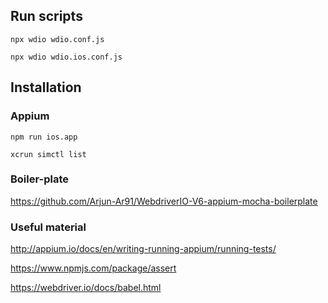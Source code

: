 ## Run scripts
`npx wdio wdio.conf.js`

`npx wdio wdio.ios.conf.js`


## Installation

### Appium
`npm run ios.app`

`xcrun simctl list`


### Boiler-plate
https://github.com/Arjun-Ar91/WebdriverIO-V6-appium-mocha-boilerplate

### Useful material
http://appium.io/docs/en/writing-running-appium/running-tests/

https://www.npmjs.com/package/assert

https://webdriver.io/docs/babel.html